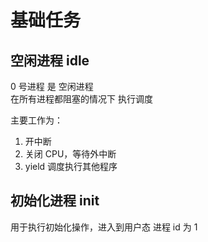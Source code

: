 # 基础任务

## 空闲进程 idle
0 号进程 是 空闲进程  
在所有进程都阻塞的情况下 执行调度  

主要工作为：  
1. 开中断
2. 关闭 CPU，等待外中断
3. yield 调度执行其他程序

## 初始化进程 init

用于执行初始化操作，进入到用户态 进程 id 为 1
